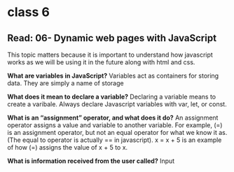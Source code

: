 # class 6

## Read: 06- Dynamic web pages with JavaScript

This topic matters because it is important to understand how javascript works as we will be using it in the future along with html and css. 

**What are variables in JavaScript?**
Variables act as containers for storing data. They are simply a name of storage

**What does it mean to declare a variable?**
Declaring a variable means to create a varibale. Always declare Javascript variables with var, let, or const.

**What is an “assignment” operator, and what does it do?**
An assignment operator assigns a value and variable to another variable. For example, (=) is an assignment operator, but not an equal operator for what we know it as. (The equal to operator is actually == in javascript). x = x + 5 is an example of how (=) assigns the value of x + 5 to x. 

**What is information received from the user called?**
Input 
